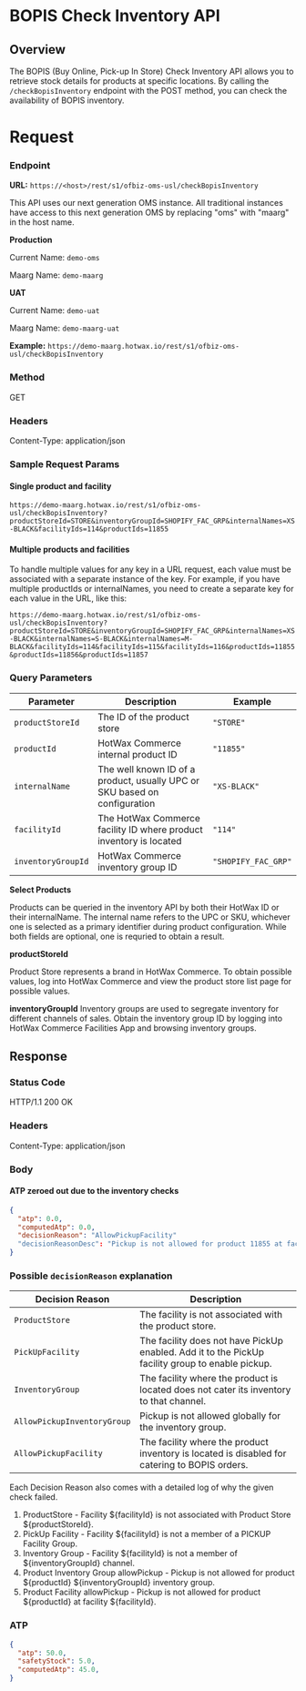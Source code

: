 # BOPIS Check Inventory API 

## Overview
The BOPIS (Buy Online, Pick-up In Store) Check Inventory API allows you to retrieve stock details for products at specific locations. By calling the `/checkBopisInventory` endpoint with the POST method, you can check the availability of BOPIS inventory.


# Request

### Endpoint

**URL:** `https://<host>/rest/s1/ofbiz-oms-usl/checkBopisInventory`  

This API uses our next generation OMS instance. All traditional instances have access to this next generation OMS by replacing "oms" with "maarg" in the host name.

**Production**

Current Name: `demo-oms`

Maarg Name: `demo-maarg`

**UAT**

Current Name: `demo-uat`

Maarg Name: `demo-maarg-uat`


**Example:** `https://demo-maarg.hotwax.io/rest/s1/ofbiz-oms-usl/checkBopisInventory` 

### Method
GET

### Headers

Content-Type: application/json


### Sample Request Params
  
#### Single product and facility

```https://demo-maarg.hotwax.io/rest/s1/ofbiz-oms-usl/checkBopisInventory?productStoreId=STORE&inventoryGroupId=SHOPIFY_FAC_GRP&internalNames=XS-BLACK&facilityIds=114&productIds=11855```


#### Multiple products and facilities

To handle multiple values for any key in a URL request, each value must be associated with a separate instance of the key. For example, if you have multiple productIds or internalNames, you need to create a separate key for each value in the URL, like this:

```https://demo-maarg.hotwax.io/rest/s1/ofbiz-oms-usl/checkBopisInventory?productStoreId=STORE&inventoryGroupId=SHOPIFY_FAC_GRP&internalNames=XS-BLACK&internalNames=S-BLACK&internalNames=M-BLACK&facilityIds=114&facilityIds=115&facilityIds=116&productIds=11855&productIds=11856&productIds=11857```

### Query Parameters

| Parameter        | Description                                             | Example             |
|------------------|---------------------------------------------------------|---------------------|
| `productStoreId` | The ID of the product store                             | `"STORE"`           |
| `productId`      | HotWax Commerce internal product ID                     | `"11855"`           |
| `internalName`   | The well known ID of a product, usually UPC or SKU based on configuration| `"XS-BLACK"`           |
| `facilityId`     | The HotWax Commerce facility ID where product inventory is located | `"114"`             |
| `inventoryGroupId` | HotWax Commerce inventory group ID                     | `"SHOPIFY_FAC_GRP"` |


**Select Products**

Products can be queried in the inventory API by both their HotWax ID or their internalName. The internal name refers to the UPC or SKU, whichever one is selected as a primary identifier during product configuration. While both fields are optional, one is requried to obtain a result.

**productStoreId**

Product Store represents a brand in HotWax Commerce. To obtain possible values, log into HotWax Commerce and view the product store list page for possible values.

**inventoryGroupId**
Inventory groups are used to segregate inventory for different channels of sales. Obtain the inventory group ID by logging into HotWax Commerce Facilities App and browsing inventory groups.

## Response

### Status Code

HTTP/1.1 200 OK

### Headers

Content-Type: application/json


### Body

#### ATP zeroed out due to the inventory checks

```json
{
  "atp": 0.0,
  "computedAtp": 0.0,
  "decisionReason": "AllowPickupFacility"
  "decisionReasonDesc": "Pickup is not allowed for product 11855 at facility 115."
}
```

### Possible `decisionReason` explanation

| Decision Reason             | Description                                                                 |
|-----------------------------|-----------------------------------------------------------------------------|
| `ProductStore`              | The facility is not associated with the product store.                     |
| `PickUpFacility`          | The facility does not have PickUp enabled. Add it to the PickUp facility group to enable pickup.        |
| `InventoryGroup`            | The facility where the product is located does not cater its inventory to that channel. |
| `AllowPickupInventoryGroup` | Pickup is not allowed globally for the inventory group.                     |
| `AllowPickupFacility`       | The facility where the product inventory is located is disabled for catering to BOPIS orders. 

Each Decision Reason also comes with a detailed log of why the given check failed.

1. ProductStore - Facility ${facilityId} is not associated with Product Store ${productStoreId}.
2. PickUp Facility - Facility ${facilityId} is not a member of a PICKUP Facility Group.
3. Inventory Group - Facility ${facilityId} is not a member of ${inventoryGroupId} channel.
4. Product Inventory Group allowPickup - Pickup is not allowed for product ${productId} ${inventoryGroupId} inventory group.
5. Product Facility allowPickup - Pickup is not allowed for product ${productId} at facility ${facilityId}.

### ATP

```json
{
  "atp": 50.0,
  "safetyStock": 5.0,
  "computedAtp": 45.0,
}
```
